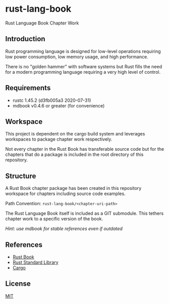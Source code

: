 # rust-lang-book

Rust Language Book Chapter Work

## Introduction

Rust programming language is designed for low-level operations requiring low power consumption, low memory usage, and high performance.

There is no "golden hammer" with software systems but Rust fills the need for a modern programming language requiring a very high level of control. 

## Requirements

- rustc 1.45.2 (d3fb005a3 2020-07-31)
- mdbook v0.4.6 or greater (for convenience)

## Workspace

This project is dependent on the cargo build system and leverages workspaces to package chapter work respectively.  

Not every chapter in the Rust Book has transferable source code but for the chapters that do a package is included in the root directory of this repository.

## Structure

A Rust Book chapter package has been created in this repository workspace for chapters including source code examples.

Path Convention: `rust-lang-book/<chapter-uri-path>`

The Rust Language Book itself is included as a GIT submodule. This tethers chapter work to a specific version of the book.

*Hint: use mdbook for stable references even if outdated*

## References

- [Rust Book](https://doc.rust-lang.org/book/)
- [Rust Standard Library](https://doc.rust-lang.org/std/)
- [Cargo](https://doc.rust-lang.org/cargo/)

## License

[MIT](LICENSE)